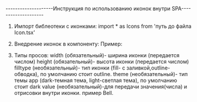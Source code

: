 --------------------Инструкция по использованию иконок внутри SPA--------------------
1. Импорт библеотеки с иконками:
    import * as Icons from 'путь до файла Icon.tsx'

2. Внедрение иконок в компоненту:
   Пример:
   <!-- 
   <div>
   <Icons.Bell width={20} height={20} fillType={fill} theme={dark}>
   </div> 
   --> 
3. Типы просов:
width (обязательный)- ширина иконки (передается числом)
height (обязательный)- высота иконки (передается числом)
filltype (необязательный)- тип иконки (fill- с заливкой,outline- обводка), по умолчанию стоит outline.
theme (необязательный)- тип темы app (dark-темная тема, light-светлая тема), по умолчанию стоит dark
value (необязательный)-для передачи значения(числа) и отрисовки внутри иконки. пример Bell.

